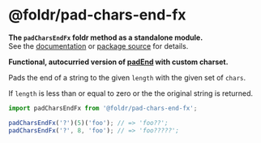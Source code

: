# @foldr/pad-chars-end-fx

**The `padCharsEndFx` foldr method as a standalone module.**    
See the [documentation](http://foldr.com/0.0.0/pad-chars-end-fx) or [package source](https:/github.com/CloudVessel/foldr/blob/master/packages/categories/pad-chars-end-fx/src/index.js) for details.

**Functional, autocurried version of [padEnd](#pad-end) with custom charset.**

Pads the end of a string to the given `length` with the given set of `chars`.

If `length` is less than or equal to zero or the the original string is returned.

```js
import padCharsEndFx from '@foldr/pad-chars-end-fx';

padCharsEndFx('?')(5)('foo'); // => 'foo??';
padCharsEndFx('?', 8, 'foo'); // => 'foo?????';
```
